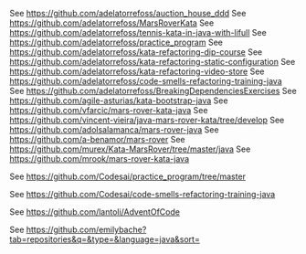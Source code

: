 See https://github.com/adelatorrefoss/auction_house_ddd
See https://github.com/adelatorrefoss/MarsRoverKata
See https://github.com/adelatorrefoss/tennis-kata-in-java-with-lifull
See https://github.com/adelatorrefoss/practice_program
See https://github.com/adelatorrefoss/kata-refactoring-dip-course
See https://github.com/adelatorrefoss/kata-refactoring-static-configuration
See https://github.com/adelatorrefoss/kata-refactoring-video-store
See https://github.com/adelatorrefoss/code-smells-refactoring-training-java
See https://github.com/adelatorrefoss/BreakingDependenciesExercises
See https://github.com/agile-asturias/kata-bootstrap-java
See https://github.com/vfarcic/mars-rover-kata-java
See https://github.com/vincent-vieira/java-mars-rover-kata/tree/develop
See https://github.com/adolsalamanca/mars-rover-java
See https://github.com/a-benamor/mars-rover
See https://github.com/murex/Kata-MarsRover/tree/master/java
See https://github.com/mrook/mars-rover-kata-java

See https://github.com/Codesai/practice_program/tree/master

See https://github.com/Codesai/code-smells-refactoring-training-java

See https://github.com/lantoli/AdventOfCode

See https://github.com/emilybache?tab=repositories&q=&type=&language=java&sort=



